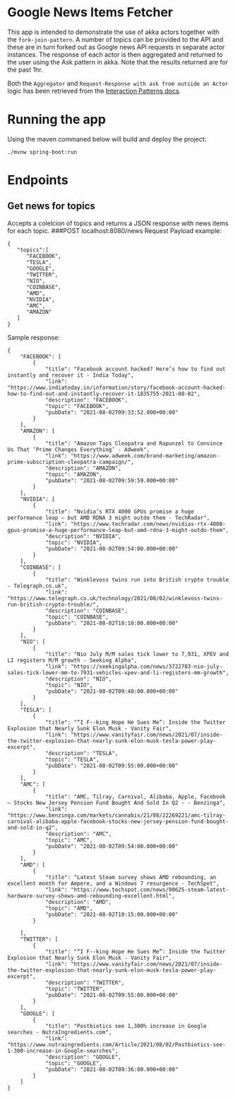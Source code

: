 # Google News Items Fetcher
This app is intended to demonstrate the use of akka actors together with the `fork-join-pattern`.
A number of topics can be provided to the API and these are in turn forked out as Google news API 
requests in separate actor instances. The response of each actor is then aggregated and returned to the user using the 
Ask pattern in akka. Note that the results returned are for the past 1hr.

Both the `Aggregator` and `Request-Response with ask from outside an Actor` logic has been retrieved from the [Interaction Patterns docs](https://doc.akka.io/docs/akka/current/typed/interaction-patterns.html#request-response-with-ask-between-two-actors).

# Running the app
Using the maven commaned below will build and deploy the project:

```./mvnw spring-boot:run```

# Endpoints
## Get news for topics 
Accepts a colelcion of topics and returns a JSON response with news items for each topic.
###POST localhost:8080/news
Request Payload example:

```
{
   "topics":[
      "FACEBOOK",
      "TESLA",
      "GOOGLE",
      "TWITTER",
      "NIO",
      "COINBASE",
      "AMD",
      "NVIDIA",
      "AMC",
      "AMAZON"
   ]
}
```

Sample response:
```
{
    "FACEBOOK": [
        {
            "title": "Facebook account hacked? Here’s how to find out instantly and recover it - India Today",
            "link": "https://www.indiatoday.in/information/story/facebook-account-hacked-how-to-find-out-and-instantly-recover-it-1835755-2021-08-02",
            "description": "FACEBOOK",
            "topic": "FACEBOOK",
            "pubDate": "2021-08-02T09:33:52.000+00:00"
        }
    ],
    "AMAZON": [
        {
            "title": "Amazon Taps Cleopatra and Rapunzel to Convince Us That ‘Prime Changes Everything’ - Adweek",
            "link": "https://www.adweek.com/brand-marketing/amazon-prime-subscription-cleopatra-campaign/",
            "description": "AMAZON",
            "topic": "AMAZON",
            "pubDate": "2021-08-02T09:59:59.000+00:00"
        }
    ],
    "NVIDIA": [
        {
            "title": "Nvidia’s RTX 4000 GPUs promise a huge performance leap – but AMD RDNA 3 might outdo them - TechRadar",
            "link": "https://www.techradar.com/news/nvidias-rtx-4000-gpus-promise-a-huge-performance-leap-but-amd-rdna-3-might-outdo-them",
            "description": "NVIDIA",
            "topic": "NVIDIA",
            "pubDate": "2021-08-02T09:54:00.000+00:00"
        }
    ],
    "COINBASE": [
        {
            "title": "Winklevoss twins run into British crypto trouble - Telegraph.co.uk",
            "link": "https://www.telegraph.co.uk/technology/2021/08/02/winklevoss-twins-run-british-crypto-trouble/",
            "description": "COINBASE",
            "topic": "COINBASE",
            "pubDate": "2021-08-02T10:18:00.000+00:00"
        }
    ],
    "NIO": [
        {
            "title": "Nio July M/M sales tick lower to 7,931, XPEV and LI registers M/M growth - Seeking Alpha",
            "link": "https://seekingalpha.com/news/3722783-nio-july-sales-tick-lower-mm-to-7931-vehicles-xpev-and-li-registers-mm-growth",
            "description": "NIO",
            "topic": "NIO",
            "pubDate": "2021-08-02T09:40:00.000+00:00"
        }
    ],
    "TESLA": [
        {
            "title": "“I F--king Hope He Sues Me”: Inside the Twitter Explosion that Nearly Sunk Elon Musk - Vanity Fair",
            "link": "https://www.vanityfair.com/news/2021/07/inside-the-twitter-explosion-that-nearly-sunk-elon-musk-tesla-power-play-excerpt",
            "description": "TESLA",
            "topic": "TESLA",
            "pubDate": "2021-08-02T09:55:00.000+00:00"
        }
    ],
    "AMC": [
        {
            "title": "AMC, Tilray, Carnival, Alibaba, Apple, Facebook — Stocks New Jersey Pension Fund Bought And Sold In Q2 - - Benzinga",
            "link": "https://www.benzinga.com/markets/cannabis/21/08/22269221/amc-tilray-carnival-alibaba-apple-facebook-stocks-new-jersey-pension-fund-bought-and-sold-in-q2",
            "description": "AMC",
            "topic": "AMC",
            "pubDate": "2021-08-02T09:54:00.000+00:00"
        }
    ],
    "AMD": [
        {
            "title": "Latest Steam survey shows AMD rebounding, an excellent month for Ampere, and a Windows 7 resurgence - TechSpot",
            "link": "https://www.techspot.com/news/90625-steam-latest-hardware-survey-shows-amd-rebounding-excellent.html",
            "description": "AMD",
            "topic": "AMD",
            "pubDate": "2021-08-02T10:15:00.000+00:00"
        }
    
    ],
    "TWITTER": [
        {
            "title": "“I F--king Hope He Sues Me”: Inside the Twitter Explosion that Nearly Sunk Elon Musk - Vanity Fair",
            "link": "https://www.vanityfair.com/news/2021/07/inside-the-twitter-explosion-that-nearly-sunk-elon-musk-tesla-power-play-excerpt",
            "description": "TWITTER",
            "topic": "TWITTER",
            "pubDate": "2021-08-02T09:55:00.000+00:00"
        }
    ],
    "GOOGLE": [
        {
            "title": "Postbiotics see 1,300% increase in Google searches - NutraIngredients.com",
            "link": "https://www.nutraingredients.com/Article/2021/08/02/Postbiotics-see-1-300-increase-in-Google-searches",
            "description": "GOOGLE",
            "topic": "GOOGLE",
            "pubDate": "2021-08-02T09:36:00.000+00:00"
        }
    ]
}
```
